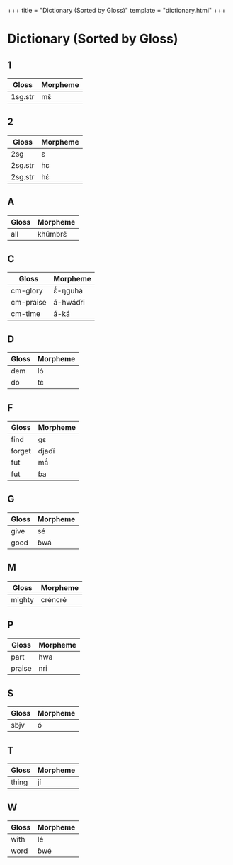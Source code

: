 +++
title = "Dictionary (Sorted by Gloss)"
template = "dictionary.html"
+++

# Dictionary (Sorted by Gloss)

## 1

| Gloss | Morpheme |
| -------- | ----- |
| 1sg.str | mɛ̃ |

## 2

| Gloss | Morpheme |
| -------- | ----- |
| 2sg | ɛ |
| 2sg.str | hɛ |
| 2sg.str | hɛ́ |

## A

| Gloss | Morpheme |
| -------- | ----- |
| all | khúmbrɛ̃ |

## C

| Gloss | Morpheme |
| -------- | ----- |
| cm-glory | ɛ̃́-ŋɡuhá |
| cm-praise | á-hwáɗri |
| cm-time | á-ká |

## D

| Gloss | Morpheme |
| -------- | ----- |
| dem | ló |
| do | tɛ |

## F

| Gloss | Morpheme |
| -------- | ----- |
| find | ɡɛ |
| forget | ɗjaɗí |
| fut | mã́ |
| fut | ɓa |

## G

| Gloss | Morpheme |
| -------- | ----- |
| give | sé |
| good | ɓwá |

## M

| Gloss | Morpheme |
| -------- | ----- |
| mighty | créncré |

## P

| Gloss | Morpheme |
| -------- | ----- |
| part | hwa |
| praise | nri |

## S

| Gloss | Morpheme |
| -------- | ----- |
| sbjv | ó |

## T

| Gloss | Morpheme |
| -------- | ----- |
| thing | jí |

## W

| Gloss | Morpheme |
| -------- | ----- |
| with | lé |
| word | ɓwé |

